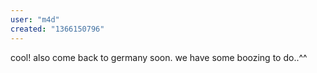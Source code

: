 ```yaml
---
user: "m4d"
created: "1366150796"
---
```


cool! also come back to germany soon. we have some boozing to do..^^
